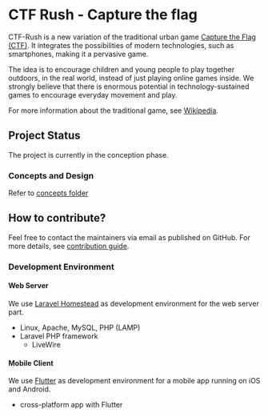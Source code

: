 # CTF Rush - Capture the flag

CTF-Rush is a new variation of the traditional urban game [Capture the Flag (CTF)](./Ctf-Instruction.md). It integrates the possibilities of modern technologies, such as smartphones, making it a pervasive game.

The idea is to encourage children and young people to play together outdoors, in the real world, instead of just playing online games inside. We strongly believe that there is enormous potential in technology-sustained games to encourage everyday movement and play.

For more information about the traditional game, see [Wikipedia](https://en.wikipedia.org/wiki/Capture_the_flag).

## Project Status
The project is currently in the conception phase.

### Concepts and Design 
Refer to [concepts folder](./concept/Readme.md)


## How to contribute?
Feel free to contact the maintainers via email as published on GitHub.
For more details, see [contribution guide](./Contribute.md).

### Development Environment

#### Web Server 

We use [Laravel Homestead](https://laravel.com/docs/12.x/homestead) as development environment for the web server part.

- Linux, Apache, MySQL, PHP (LAMP)
- Laravel PHP framework
  - LiveWire



#### Mobile Client


We use [Flutter](https://flutter.dev/) as development environment for a mobile app running on iOS and Android.

- cross-platform app with Flutter
